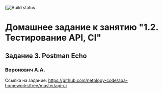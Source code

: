 [![Build status]()

# Домашнее задание к занятию "1.2. Тестирование API, CI"
## Задание 3. Postman Echo
### Воронович А.А.

Ссылка на задание: https://github.com/netology-code/aqa-homeworks/tree/master/api-ci